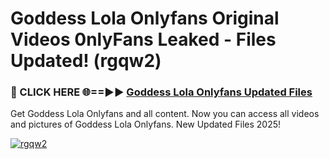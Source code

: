 # Goddess Lola Onlyfans Original Videos 0nlyFans Leaked - Files Updated! (rgqw2)

<h3>🔴 CLICK HERE 🌐==►► <a href="https://tinyurl.com/x26r9saj" rel="nofollow">Goddess Lola Onlyfans Updated Files</a></h3>

Get Goddess Lola Onlyfans and all content. Now you can access all videos and pictures of Goddess Lola Onlyfans. New Updated Files 2025!

[![rgqw2](https://i.imgur.com/LkgZPqh.gif)](https://tinyurl.com/x26r9saj)
